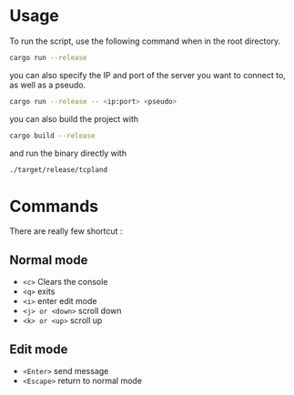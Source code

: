 # Usage

To run the script, use the following command when in the root directory.

```bash
cargo run --release
```

you can also specify the IP and port of the server you want to connect to, as well as a pseudo.

```bash
cargo run --release -- <ip:port> <pseudo>
```

you can also build the project with

```bash
cargo build --release
```

and run the binary directly with

```bash
./target/release/tcpland
```

# Commands

There are really few shortcut :

## Normal mode
- `<c>` Clears the console
- `<q>` exits
- `<i>` enter edit mode
- `<j> or <down>` scroll down
- `<k> or <up>` scroll up
## Edit mode
- `<Enter>` send message
- `<Escape>` return to normal mode
